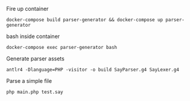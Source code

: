 Fire up container
``` 
docker-compose build parser-generator && docker-compose up parser-generator
```

bash inside container
``` 
docker-compose exec parser-generator bash
```

Generate parser assets
```
antlr4 -Dlanguage=PHP -visitor -o build SayParser.g4 SayLexer.g4
```

Parse a simple file
```
php main.php test.say
```